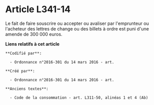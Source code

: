 # Article L341-14

Le fait de faire souscrire ou accepter ou avaliser par l'emprunteur ou l'acheteur des lettres de change ou des billets à
ordre est puni d'une amende de 300 000 euros.

**Liens relatifs à cet article**

	**Codifié par**:

	  - Ordonnance n°2016-301 du 14 mars 2016 - art.

	**Créé par**:

	  - Ordonnance n°2016-301 du 14 mars 2016 - art.

	**Anciens textes**:

	  - Code de la consommation - art. L311-50, alinéas 1 et 4 (Ab)
